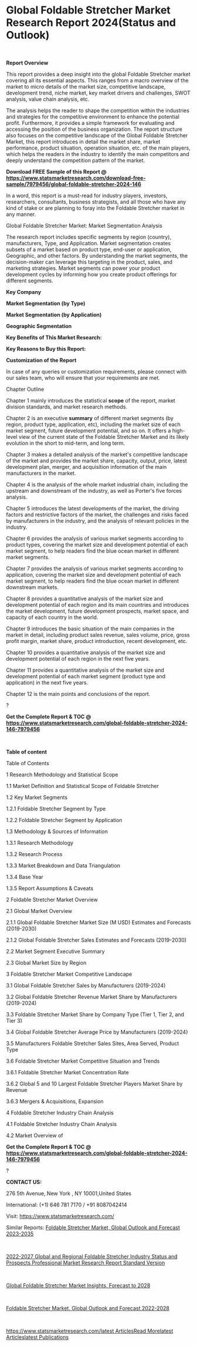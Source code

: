 <h1>Global Foldable Stretcher Market Research Report 2024(Status and Outlook)</h1><br/><p><strong>Report Overview</strong></p>
 
 
 
 <p>This report provides a deep insight into the global Foldable Stretcher market covering all its essential aspects. This ranges from a macro overview of the market to micro details of the market size, competitive landscape, development trend, niche market, key market drivers and challenges, SWOT analysis, value chain analysis, etc.</p>
 
 
 
 <p>The analysis helps the reader to shape the competition within the industries and strategies for the competitive environment to enhance the potential profit. Furthermore, it provides a simple framework for evaluating and accessing the position of the business organization. The report structure also focuses on the competitive landscape of the Global Foldable Stretcher Market, this report introduces in detail the market share, market performance, product situation, operation situation, etc. of the main players, which helps the readers in the industry to identify the main competitors and deeply understand the competition pattern of the market.</p>
 
 
 
 <p><strong>Download FREE Sample of this Report @ <a href="https://www.statsmarketresearch.com/download-free-sample/7979456/global-foldable-stretcher-2024-146">https://www.statsmarketresearch.com/download-free-sample/7979456/global-foldable-stretcher-2024-146</a></strong></p>
 
 
 
 <p>In a word, this report is a must-read for industry players, investors, researchers, consultants, business strategists, and all those who have any kind of stake or are planning to foray into the Foldable Stretcher market in any manner.</p>
 
 
 
 <p>Global Foldable Stretcher Market: Market Segmentation Analysis</p>
 
 
 
 <p>The research report includes specific segments by region (country), manufacturers, Type, and Application. Market segmentation creates subsets of a market based on product type, end-user or application, Geographic, and other factors. By understanding the market segments, the decision-maker can leverage this targeting in the product, sales, and marketing strategies. Market segments can power your product development cycles by informing how you create product offerings for different segments.</p>
 
 
 
 <p><strong>Key Company</strong></p>
 
 
 
 <p><strong>Market Segmentation (by Type)</strong></p>
 
 
 
 <p><strong>Market Segmentation (<strong>by Application</strong>)</strong></p>
 
 
 
 <p><strong>Geographic Segmentation</strong></p>
 
 
 
 <p><strong>Key Benefits of This Market Research:</strong></p>
 
 
 
 <p><strong>Key <strong>Reasons to Buy</strong> this Report:</strong></p>
 
 
 
 <p><strong>Customization of the Report</strong></p>
 
 
 
 <p>In case of any queries or customization requirements, please connect with our sales team, who will ensure that your requirements are met.</p>
 
 
 
 <p>Chapter Outline</p>
 
 
 
 <p>Chapter 1 mainly introduces the statistical <strong>scope</strong> of the report, market division standards, and market research methods.</p>
 
 
 
 <p>Chapter 2 is an executive <strong>summary</strong> of different market segments (by region, product type, application, etc), including the market size of each market segment, future development potential, and so on. It offers a high-level view of the current state of the Foldable Stretcher Market and its likely evolution in the short to mid-term, and long term.</p>
 
 
 
 <p>Chapter 3 makes a detailed analysis of the market&#39;s competitive landscape of the market and provides the market share, capacity, output, price, latest development plan, merger, and acquisition information of the main manufacturers in the market.</p>
 
 
 
 <p>Chapter 4 is the analysis of the whole market industrial chain, including the upstream and downstream of the industry, as well as Porter&#39;s five forces analysis.</p>
 
 
 
 <p>Chapter 5 introduces the latest developments of the market, the driving factors and restrictive factors of the market, the challenges and risks faced by manufacturers in the industry, and the analysis of relevant policies in the industry.</p>
 
 
 
 <p>Chapter 6 provides the analysis of various market segments according to product types, covering the market size and development potential of each market segment, to help readers find the blue ocean market in different market segments.</p>
 
 
 
 <p>Chapter 7 provides the analysis of various market segments according to application, covering the market size and development potential of each market segment, to help readers find the blue ocean market in different downstream markets.</p>
 
 
 
 <p>Chapter 8 provides a quantitative analysis of the market size and development potential of each region and its main countries and introduces the market development, future development prospects, market space, and capacity of each country in the world.</p>
 
 
 
 <p>Chapter 9 introduces the basic situation of the main companies in the market in detail, including product sales revenue, sales volume, price, gross profit margin, market share, product introduction, recent development, etc.</p>
 
 
 
 <p>Chapter 10 provides a quantitative analysis of the market size and development potential of each region in the next five years.</p>
 
 
 
 <p>Chapter 11 provides a quantitative analysis of the market size and development potential of each market segment (product type and application) in the next five years.</p>
 
 
 
 <p>Chapter 12 is the main points and conclusions of the report.</p>
 
 
 
 <p>? </p>
 
 
 
 <div><b>Get the Complete Report & TOC @ <a href="https://www.statsmarketresearch.com/global-foldable-stretcher-2024-146-7979456">https://www.statsmarketresearch.com/global-foldable-stretcher-2024-146-7979456</a></b></div>
 
 
 
 <p><br />
 
 <b>Table of content</b></p>
 
 
 
 <p>Table of Contents<br />
 
 1 Research Methodology and Statistical Scope<br />
 
 1.1 Market Definition and Statistical Scope of Foldable Stretcher<br />
 
 1.2 Key Market Segments<br />
 
 1.2.1 Foldable Stretcher Segment by Type<br />
 
 1.2.2 Foldable Stretcher Segment by Application<br />
 
 1.3 Methodology & Sources of Information<br />
 
 1.3.1 Research Methodology<br />
 
 1.3.2 Research Process<br />
 
 1.3.3 Market Breakdown and Data Triangulation<br />
 
 1.3.4 Base Year<br />
 
 1.3.5 Report Assumptions & Caveats<br />
 
 2 Foldable Stretcher Market Overview<br />
 
 2.1 Global Market Overview<br />
 
 2.1.1 Global Foldable Stretcher Market Size (M USD) Estimates and Forecasts (2019-2030)<br />
 
 2.1.2 Global Foldable Stretcher Sales Estimates and Forecasts (2019-2030)<br />
 
 2.2 Market Segment Executive Summary<br />
 
 2.3 Global Market Size by Region<br />
 
 3 Foldable Stretcher Market Competitive Landscape<br />
 
 3.1 Global Foldable Stretcher Sales by Manufacturers (2019-2024)<br />
 
 3.2 Global Foldable Stretcher Revenue Market Share by Manufacturers (2019-2024)<br />
 
 3.3 Foldable Stretcher Market Share by Company Type (Tier 1, Tier 2, and Tier 3)<br />
 
 3.4 Global Foldable Stretcher Average Price by Manufacturers (2019-2024)<br />
 
 3.5 Manufacturers Foldable Stretcher Sales Sites, Area Served, Product Type<br />
 
 3.6 Foldable Stretcher Market Competitive Situation and Trends<br />
 
 3.6.1 Foldable Stretcher Market Concentration Rate<br />
 
 3.6.2 Global 5 and 10 Largest Foldable Stretcher Players Market Share by Revenue<br />
 
 3.6.3 Mergers & Acquisitions, Expansion<br />
 
 4 Foldable Stretcher Industry Chain Analysis<br />
 
 4.1 Foldable Stretcher Industry Chain Analysis<br />
 
 4.2 Market Overview of</p>
 
 
 
 <div><b>Get the Complete Report & TOC @ <a href="https://www.statsmarketresearch.com/global-foldable-stretcher-2024-146-7979456">https://www.statsmarketresearch.com/global-foldable-stretcher-2024-146-7979456</a></b></div>
 
 
 
 <p>? </p>
 
 
 
 <p><b>CONTACT US:</b><br />
 
 276 5th Avenue, New York , NY 10001,United States<br />
 
 International: (+1) 646 781 7170 / +91 8087042414<br />
 
 Visit: <a href="https://www.statsmarketresearch.com/">https://www.statsmarketresearch.com/</a><br />
 
 Similar Reports: <a href="https://www.statsmarketresearch.com/global-foldable-stretcher-2024-146-7979456">Foldable Stretcher Market, Global Outlook and Forecast 2023-2035</a><br />
 
 <br />
 
 <a href="https://www.statsmarketresearch.com/global-foldable-stretcher-2024-146-7979456">2022-2027 Global and Regional Foldable Stretcher Industry Status and Prospects Professional Market Research Report Standard Version</a><br />
 
 <br />
 
 <a href="https://www.statsmarketresearch.com/global-foldable-stretcher-2024-146-7979456">Global Foldable Stretcher Market Insights, Forecast to 2028</a><br />
 
 <br />
 
 <a href="https://www.statsmarketresearch.com/global-foldable-stretcher-2024-146-7979456">Foldable Stretcher Market, Global Outlook and Forecast 2022-2028</a><br />
 
 <br />
 
 <a href="https://gyeongbokgung.com">https://www.statsmarketresearch.com/</a><a href="https://hallyeomaritime.com">latest Articles</a><a href="https://jingwansa.com">Read More</a><a href="https://nguoiviet.jp/">latest Articles</a><a href="https://www.intelmarketresearch.com/">latest Publications</a></p>